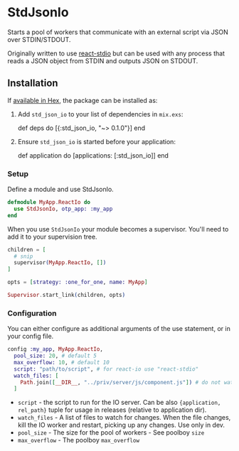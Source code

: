 # StdJsonIo

Starts a pool of workers that communicate with an external script via JSON over
STDIN/STDOUT.

Originally written to use [react-stdio](https://github.com/mjackson/react-stdio)
but can be used with any process that reads a JSON object from STDIN and outputs
JSON on STDOUT.

## Installation

If [available in Hex](https://hex.pm/docs/publish), the package can be installed as:

  1. Add `std_json_io` to your list of dependencies in `mix.exs`:

        def deps do
          [{:std_json_io, "~> 0.1.0"}]
        end

  2. Ensure `std_json_io` is started before your application:

        def application do
          [applications: [:std_json_io]]
        end

### Setup

Define a module and use StdJsonIo.

```elixir
defmodule MyApp.ReactIo do
  use StdJsonIo, otp_app: :my_app
end
```

When you use `StdJsonIo` your module becomes a supervisor. You'll need to add it
to your supervision tree.

```elixir
children = [
  # snip
  supervisor(MyApp.ReactIo, [])
]

opts = [strategy: :one_for_one, name: MyApp]

Supervisor.start_link(children, opts)
```


### Configuration

You can either configure as additional arguments of the use statement, or in your config file.

```elixir
config :my_app, MyApp.ReactIo,
  pool_size: 20, # default 5
  max_overflow: 10, # default 10
  script: "path/to/script", # for react-io use "react-stdio"
  watch_files: [
    Path.join([__DIR__, "../priv/server/js/component.js"]) # do not watch files in dev
  ]
```

* `script` - the script to run for the IO server. Can be also `{application, rel_path}` tuple for usage in releases (relative to application dir).
* `watch_files` - A list of files to watch for changes. When the file changes,
  kill the IO worker and restart, picking up any changes. Use only in dev.
* `pool_size` - The size for the pool of workers - See poolboy `size`
* `max_overflow` - The poolboy `max_overflow`

